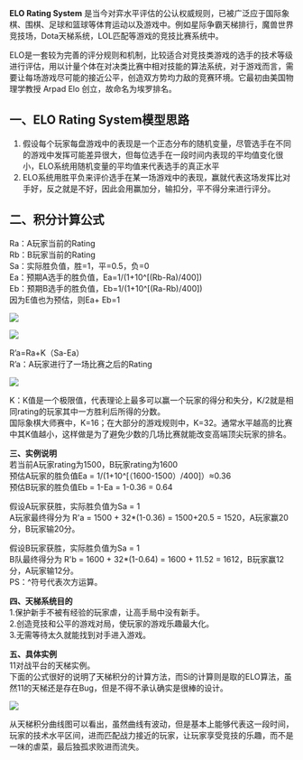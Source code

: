 **ELO Rating System** 是当今对弈水平评估的公认权威规则，已被广泛应于国际象棋、围棋、足球和篮球等体育运动以及游戏中。例如星际争霸天梯排行，魔兽世界竞技场，Dota天梯系统，LOL匹配等游戏的竞技比赛系统中。

ELO是一套较为完善的评分规则和机制，比较适合对竞技类游戏的选手的技术等级进行评估，用以计量个体在对决类比赛中相对技能的算法系统，对于游戏而言，需要让每场游戏尽可能的接近公平，创造双方势均力敌的竞赛环境。它最初由美国物理学教授 Arpad Elo 创立，故命名为埃罗排名。

## 一、ELO Rating System模型思路

1. 假设每个玩家每盘游戏中的表现是一个正态分布的随机变量，尽管选手在不同的游戏中发挥可能差异很大，但每位选手在一段时间内表现的平均值变化很小，ELO系统用随机变量的平均值来代表选手的真正水平
2. ELO系统用胜平负来评价选手在某一场游戏中的表现，赢就代表这场发挥比对手好，反之就是不好，因此会用赢加分，输扣分，平不得分来进行评分。

## **二、积分计算公式**  

Ra：A玩家当前的Rating  
Rb：B玩家当前的Rating  
Sa：实际胜负值，胜=1，平=0.5，负=0  
Ea：预期A选手的胜负值，Ea=1/(1+10^[(Rb-Ra)/400])  
Eb：预期B选手的胜负值，Eb=1/(1+10^[(Ra-Rb)/400])  
因为E值也为预估，则Ea+ Eb=1  

![](//upload-images.jianshu.io/upload_images/1421261-0e0be963d2ab21c6.png?imageMogr2/auto-orient/strip|imageView2/2/w/206/format/webp)

![](//upload-images.jianshu.io/upload_images/1421261-8092ad49a07f1a36.png?imageMogr2/auto-orient/strip|imageView2/2/w/207/format/webp)

R’a=Ra+K（Sa-Ea）  
R’a：A玩家进行了一场比赛之后的Rating

  

![](//upload-images.jianshu.io/upload_images/1421261-7feba7f261ddd6d0.png?imageMogr2/auto-orient/strip|imageView2/2/w/214/format/webp)

  

K：K值是一个极限值，代表理论上最多可以赢一个玩家的得分和失分，K/2就是相同rating的玩家其中一方胜利后所得的分数。  
国际象棋大师赛中，K=16；在大部分的游戏规则中，K=32。通常水平越高的比赛中其K值越小，这样做是为了避免少数的几场比赛就能改变高端顶尖玩家的排名。

**三、实例说明**  
若当前A玩家rating为1500，B玩家rating为1600  
预估A玩家的胜负值Ea = 1/(1+10^[（1600-1500）/400]）≈0.36  
预估B玩家的胜负值Eb = 1-Ea = 1-0.36 = 0.64

假设A玩家获胜，实际胜负值为Sa = 1  
A玩家最终得分为 R'a = 1500 + 32*(1-0.36) = 1500+20.5 = 1520，A玩家赢20分，B玩家输20分。

假设B玩家获胜，实际胜负值为Sa = 1  
B队最终得分为 R'b = 1600 + 32*(1-0.64) = 1600 + 11.52 = 1612，B玩家赢12分，A玩家输12分。  
PS：^符号代表次方运算。

**四、天梯系统目的**  
1.保护新手不被有经验的玩家虐，让高手局中没有新手。  
2.创造竞技和公平的游戏对局，使玩家的游戏乐趣最大化。  
3.无需等待太久就能找到对手进入游戏。

**五、具体实例**  
11对战平台的天梯实例。  
下面的公式很好的说明了天梯积分的计算方法，而Si的计算则是取的ELO算法，虽然11的天梯还是存在Bug，但是不得不承认确实是很棒的设计。  

![](//upload-images.jianshu.io/upload_images/1421261-d3bd6798be276c24.png?imageMogr2/auto-orient/strip|imageView2/2/w/468/format/webp)

从天梯积分曲线图可以看出，虽然曲线有波动，但是基本上能够代表这一段时间，玩家的技术水平区间，进而匹配战力接近的玩家，让玩家享受竞技的乐趣，而不是一味的虐菜，最后独孤求败进而流失。
